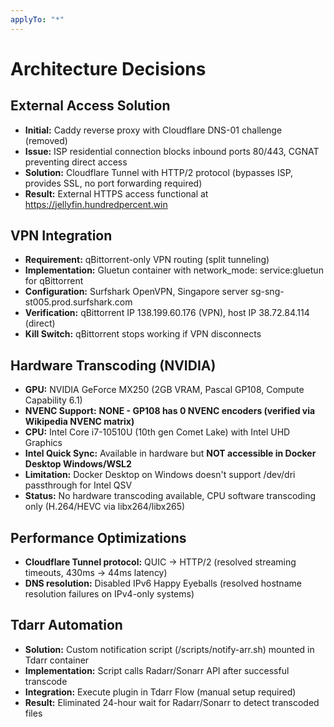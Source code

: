 ```yaml
---
applyTo: "*"
---
```


# Architecture Decisions

## External Access Solution
- **Initial:** Caddy reverse proxy with Cloudflare DNS-01 challenge (removed)
- **Issue:** ISP residential connection blocks inbound ports 80/443, CGNAT preventing direct access
- **Solution:** Cloudflare Tunnel with HTTP/2 protocol (bypasses ISP, provides SSL, no port forwarding required)
- **Result:** External HTTPS access functional at https://jellyfin.hundredpercent.win

## VPN Integration
- **Requirement:** qBittorrent-only VPN routing (split tunneling)
- **Implementation:** Gluetun container with network_mode: service:gluetun for qBittorrent
- **Configuration:** Surfshark OpenVPN, Singapore server sg-sng-st005.prod.surfshark.com
- **Verification:** qBittorrent IP 138.199.60.176 (VPN), host IP 38.72.84.114 (direct)
- **Kill Switch:** qBittorrent stops working if VPN disconnects

## Hardware Transcoding (NVIDIA)
- **GPU:** NVIDIA GeForce MX250 (2GB VRAM, Pascal GP108, Compute Capability 6.1)
- **NVENC Support:** **NONE - GP108 has 0 NVENC encoders (verified via Wikipedia NVENC matrix)**
- **CPU:** Intel Core i7-10510U (10th gen Comet Lake) with Intel UHD Graphics
- **Intel Quick Sync:** Available in hardware but **NOT accessible in Docker Desktop Windows/WSL2**
- **Limitation:** Docker Desktop on Windows doesn't support /dev/dri passthrough for Intel QSV
- **Status:** No hardware transcoding available, CPU software transcoding only (H.264/HEVC via libx264/libx265)

## Performance Optimizations
- **Cloudflare Tunnel protocol:** QUIC → HTTP/2 (resolved streaming timeouts, 430ms → 44ms latency)
- **DNS resolution:** Disabled IPv6 Happy Eyeballs (resolved hostname resolution failures on IPv4-only systems)

## Tdarr Automation
- **Solution:** Custom notification script (/scripts/notify-arr.sh) mounted in Tdarr container
- **Implementation:** Script calls Radarr/Sonarr API after successful transcode
- **Integration:** Execute plugin in Tdarr Flow (manual setup required)
- **Result:** Eliminated 24-hour wait for Radarr/Sonarr to detect transcoded files
